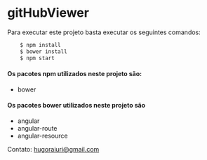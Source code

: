 # gitHubViewer

Para executar este projeto basta executar os seguintes comandos:

```sh
    $ npm install
    $ bower install
    $ npm start
```
#### Os pacotes npm utilizados neste projeto são:
  - bower

#### Os pacotes bower utilizados neste projeto são
  - angular
  - angular-route
  - angular-resource



Contato: hugoraiuri@gmail.com
